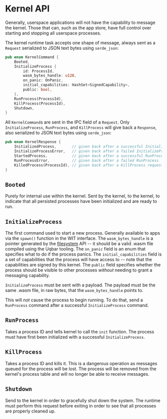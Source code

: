 # Kernel API

Generally, userspace applications will not have the capability to message the kernel.
Those that can, such as the app store, have full control over starting and stopping all userspace processes.

The kernel runtime task accepts one shape of message, always sent as a `Request` serialized to JSON text bytes using `serde_json`:

```rust
pub enum KernelCommand {
    Booted,
    InitializeProcess {
        id: ProcessId,
        wasm_bytes_handle: u128,
        on_panic: OnPanic,
        initial_capabilities: HashSet<SignedCapability>,
        public: bool,
    },
    RunProcess(ProcessId),
    KillProcess(ProcessId),
    Shutdown,
}
```

All `KernelCommand`s are sent in the IPC field of a `Request`.
Only `InitializeProcess`, `RunProcess`, and `KillProcess` will give back a `Response`, also serialized to JSON text bytes using `serde_json`:

```rust
pub enum KernelResponse {
    InitializedProcess,       // given back after a successful InitializeProcess
    InitializeProcessError,   // given back after a failed InitializeProcess
    StartedProcess,           // given back after a successful RunProcess
    RunProcessError,          // given back after a failed RunProcess
    KilledProcess(ProcessId), // given back after a KillProcess request
}
```

## `Booted`

Purely for internal use within the kernel.
Sent by the kernel, to the kernel, to indicate that all persisted processes have been initialized and are ready to run.

## `InitializeProcess`

The first command used to start a new process.
Generally available to apps via the `spawn()` function in the WIT interface.
The `wasm_bytes_handle` is a pointer generated by the [filesystem](filesystem.md) API -- it should be a valid .wasm file compiled using the Uqbar tooling. The `on_panic` field is an enum that specifies what to do if the process panics. The `initial_capabilities` field is a set of capabilities that the process will have access to -- note that the capabilities are signed by this kernel.
The `public` field specifies whether the process should be visible to other processes *without* needing to grant a messaging capability.

`InitializeProcess` must be sent with a payload.
The payload must be the same .wasm file, in raw bytes, that the `wasm_bytes_handle` points to.

This will *not* cause the process to begin running.
To do that, send a `RunProcess` command after a successful `InitializeProcess` command.

## `RunProcess`

Takes a process ID and tells kernel to call the `init` function.
The process must have first been initialized with a successful `InitializeProcess`.

## `KillProcess`

Takes a process ID and kills it.
This is a dangerous operation as messages queued for the process will be lost.
The process will be removed from the kernel's process table and will no longer be able to receive messages.

## `Shutdown`

Send to the kernel in order to gracefully shut down the system.
The runtime must perform this request before exiting in order to see that all processes are properly cleaned up.
